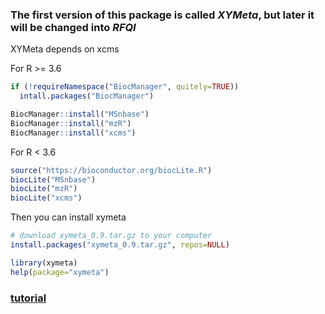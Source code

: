 ### The first version of this package is called *XYMeta*, but later it will be changed into *RFQI*  

XYMeta depends on xcms

For R >= 3.6
```r
if (!requireNamespace("BiocManager", quitely=TRUE))
  intall.packages("BiocManager")

BiocManager::install("MSnbase")
BiocManager::install("mzR")
BiocManager::install("xcms")
```

For R < 3.6
```r
source("https://bioconductor.org/biocLite.R")
biocLite("MSnbase")
biocLite("mzR")
biocLite("xcms")
```

Then you can install xymeta

```r
# download xymeta_0.9.tar.gz to your computer
install.packages("xymeta_0.9.tar.gz", repos=NULL)

library(xymeta)
help(package="xymeta")
```

### [tutorial](./doc/tutorial.html)
